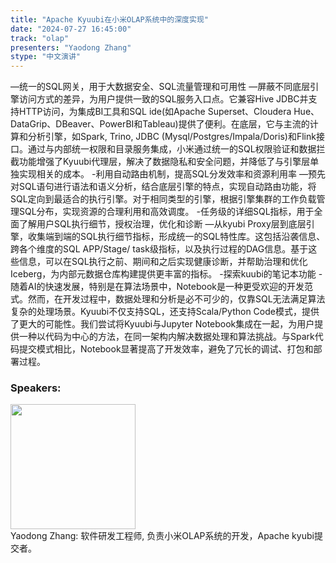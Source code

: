 ```yaml
---
title: "Apache Kyuubi在小米OLAP系统中的深度实现"
date: "2024-07-27 16:45:00" 
track: "olap"
presenters: "Yaodong Zhang"
stype: "中文演讲"
---
```

—统一的SQL网关，用于大数据安全、SQL流量管理和可用性
—屏蔽不同底层引擎访问方式的差异，为用户提供一致的SQL服务入口点。它兼容Hive JDBC并支持HTTP访问，为集成BI工具和SQL ide(如Apache Superset、Cloudera Hue、DataGrip、DBeaver、PowerBI和Tableau)提供了便利。在底层，它与主流的计算和分析引擎，如Spark, Trino, JDBC (Mysql/Postgres/Impala/Doris)和Flink接口。通过与内部统一权限和目录服务集成，小米通过统一的SQL权限验证和数据拦截功能增强了Kyuubi代理层，解决了数据隐私和安全问题，并降低了与引擎层单独实现相关的成本。
-利用自动路由机制，提高SQL分发效率和资源利用率
—预先对SQL语句进行语法和语义分析，结合底层引擎的特点，实现自动路由功能，将SQL定向到最适合的执行引擎。对于相同类型的引擎，根据引擎集群的工作负载管理SQL分布，实现资源的合理利用和高效调度。
-任务级的详细SQL指标，用于全面了解用户SQL执行细节，授权治理，优化和诊断
—从kyubi Proxy层到底层引擎，收集端到端的SQL执行细节指标，形成统一的SQL特性库。这包括沿袭信息、跨各个维度的SQL APP/Stage/ task级指标，以及执行过程的DAG信息。基于这些信息，可以在SQL执行之前、期间和之后实现健康诊断，并帮助治理和优化Iceberg，为内部元数据仓库构建提供更丰富的指标。
-探索kuubi的笔记本功能
-随着AI的快速发展，特别是在算法场景中，Notebook是一种更受欢迎的开发范式。然而，在开发过程中，数据处理和分析是必不可少的，仅靠SQL无法满足算法复杂的处理场景。Kyuubi不仅支持SQL，还支持Scala/Python Code模式，提供了更大的可能性。我们尝试将Kyuubi与Jupyter Notebook集成在一起，为用户提供一种以代码为中心的方法，在同一架构内解决数据处理和算法挑战。与Spark代码提交模式相比，Notebook显著提高了开发效率，避免了冗长的调试、打包和部署过程。
 ### Speakers: 
 <img src="https://sessionize.com/image/d24b-400o400o1-p2SdEuqrwfHxPDVF3Vi1H3.png" width="200" /><br>Yaodong Zhang: 软件研发工程师, 负责小米OLAP系统的开发，Apache kyubi提交者。
 <br><br>